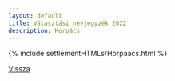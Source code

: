 ```yaml
---
layout: default
title: Választási névjegyzék 2022
description: Horpács
---
```


{% include settlementHTMLs/Horpaacs.html %}

[Vissza](../)